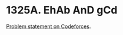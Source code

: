 # 1325A. EhAb AnD gCd

[Problem statement on Codeforces](https://codeforces.com/problemset/problem/1325/A?locale=en).